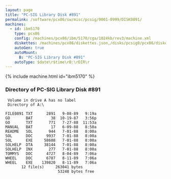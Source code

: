 ```yaml
---
layout: page
title: "PC-SIG Library Disk #891"
permalink: /software/pcx86/sw/misc/pcsig/0001-0999/DISK0891/
machines:
  - id: ibm5170
    type: pcx86
    config: /machines/pcx86/ibm/5170/cga/1024kb/rev3/machine.xml
    diskettes: /machines/pcx86/diskettes.json,/disks/pcsig0/pcx86/diskettes.json
    autoGen: true
    autoMount:
      B: "PC-SIG Library Disk #891"
    autoType: $date\r$time\rB:\rDIR\r
---
```


{% include machine.html id="ibm5170" %}

### Directory of PC-SIG Library Disk #891

     Volume in drive A has no label
     Directory of A:\

    FILE0891 TXT      2891   9-08-89   9:19a
    GO       BAT        38  10-19-87   3:56p
    GO       TXT       771   7-27-88  11:53a
    MANUAL   BAT        17   6-09-88   8:50a
    README   SOL       944   7-01-88   8:00a
    SOL      DOC      9937   7-01-88   8:00a
    SOL      EXE     58688   7-01-88   8:00a
    SOLHELP  DTA     38144   7-01-88   8:00a
    SOLHELP  INX       277   7-01-88   8:00a
    TOMMYS   DOC      4727   8-04-89   7:06a
    WHEEL    DOC      6787   8-11-89   7:06a
    WHEEL    EXE    139820   8-11-89   7:06a
           12 file(s)     263041 bytes
                           53248 bytes free
